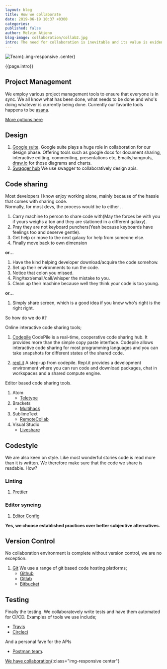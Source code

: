 ```yaml
---
layout: blog
title: How we collaborate
date: 2019-06-19 10:37 +0300
categories: 
published: false
author: Melvin Atieno
blog-image: collaboration/collab2.jpg
intro: The need for collaboration is inevitable and its value is evidenced by the existance of numerous amaizing products developed by teams that successfully and objectively worked together towards a specific goal. Collaboration tools have  evolved over the years making the collaboration easier and almost seamless. These tools have now made it possible to not only work as a team, but do it from anywhere at anytime. We at **Zegetech** have our very own selection, of tools, for the different phases of our development process.
---
```

![Team](/assets/images/blog/{{page.blog-image}}){:.img-responsive .center}

{{page.intro}}

## Project Management

We employ various project management tools to ensure that everyone is in sync. We all know what has been done, what needs to be done and who's doing whatever is currently being done. Currently our favorite tools happens to be [asana](https://asana.com/uses/project-management).

[More options here](2019-01-25-agile-product-development.md)

## Design

1. [Google suite](https://gsuite.google.com/).
   Google suite plays a huge role in collaboration for our design phase. Offering tools such as google docs for document sharing, interactive editing, commenting, presentations etc, Emails,hangouts, [draw.io](https://about.draw.io/) for those diagrams and charts. 
2. [Swagger hub](https://swagger.io/tools/swaggerhub/api-collaboration/)
   We use swagger to collaboratively design apis.

## Code sharing

Most developers I know enjoy working alone, mainly because of the hassle that comes with sharing code.  
Normally, for most devs, the process would be to either ..

1. Carry machine to person to share code with(May the forces be with you if yours weighs a ton and they are stationed in a different galaxy).
2. Pray they are not keyboard punchers(Yeah because keyboards have feelings too and deserve gentle).
3. Get help or move to the next galaxy for help from someone else.
4. Finally move back to own dimension

**or...**

1. Have the kind helping developer download/acquire the code somehow.
2. Set up their environments to run the code.
3. Notice that colon you missed.
4. Ping/text/email/call/whisper the mistake to you.
5. Clean up their machine because well they think your code is too young.

**or...**

1. Simply share screen, which is a good idea if you know who's right is the right right.

So how do we do it?

Online interactive code sharing tools;

1. [Codepile](https://www.codepile.net/home)
   CodePile is a real-time, cooperative code sharing hub. It provides more than the simple copy paste interface. Codepile allows interactive code sharing for most programming languages and you can take snapshots for different states of the shared code.

2. [repl.it](https://repl.it/)
   A step-up from codepile. Repl.it provides a development environment where you can run code and download packages, chat in workspaces and a shared compute engine.

Editor based code sharing tools.

1. Atom
   - [Teletype](https://teletype.atom.io/)
2. Brackets
   - [Multihack](https://github.com/multihack/multihack-brackets)  
3. SublimeText
   - [Remote​Collab](https://packagecontrol.io/packages/RemoteCollab)
4. Visual Studio
   - [Liveshare](https://code.visualstudio.com/blogs/2017/11/15/live-share)

## Codestyle

We are also keen on style. Like most wonderful stories code is read more than it is written. We therefore make sure that the code we share is readable. How?

### Linting

1. [Prettier](https://prettier.io/)

### Editor syncing

1. [Editor Config](https://editorconfig.org/)

**Yes, we choose established practices over better subjective alternatives.**

## Version Control

No collaboration environment is complete without version control, we are no exception.

1. [Git](https://git-scm.com/)
We use a range of git based code hosting platforms;
   - [Github](https://github.com/)
   - [Gitlab](https://about.gitlab.com/)
   - [Bitbucket](https://bitbucket.org/)

## Testing

Finally the testing. We collaboratevely write tests and have them automated for CI/CD. Examples of tools we use include;

- [Travis](https://travis-ci.org/)
- [Circleci](https://circleci.com/)
  
And a personal fave for the APIs

- [Postman team](https://learning.getpostman.com/docs/postman/team_library/setting_up_team_library/).

[We have collaboration](/assets/images/blog/collaboration/collab.jpg){:class="img-responsive center"}
